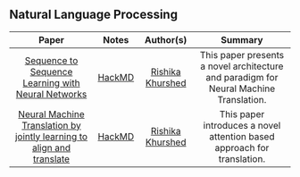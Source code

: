 ## Natural Language Processing

| Paper | Notes |   Author(s)  | Summary |
|:-----:|:-----:|:---:|:------:|
| [Sequence to Sequence Learning with Neural Networks](https://arxiv.org/abs/1409.3215)  | [HackMD](https://hackmd.io/@photon-dodo/HyrN0wjkv)  |  [Rishika](https://https://github.com/rishika2110) [Khurshed](https://https://github.com/GlazeDonuts)  |  This paper presents a novel architecture and paradigm for Neural Machine Translation. |
| [Neural Machine Translation by jointly learning to align and translate]( https://arxiv.org/abs/1409.0473)| [HackMD]( https://hackmd.io/@photon-dodo/HJfefAQbP)| [Rishika](https://https://github.com/rishika2110) [Khurshed](https://https://github.com/GlazeDonuts) | This paper introduces a novel attention based approach for translation. |
